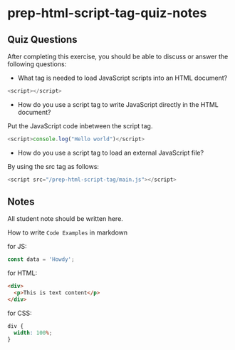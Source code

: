 # prep-html-script-tag-quiz-notes

## Quiz Questions

After completing this exercise, you should be able to discuss or answer the following questions:

- What tag is needed to load JavaScript scripts into an HTML document?

```javascript
<script></script>
```

- How do you use a script tag to write JavaScript directly in the HTML document?

Put the JavaScript code inbetween the script tag.

```javascript
<script>console.log("Hello world")</script>
```

- How do you use a script tag to load an external JavaScript file?

By using the src tag as follows:

```javascript
<script src="/prep-html-script-tag/main.js"></script>
```

## Notes

All student note should be written here.

How to write `Code Examples` in markdown

for JS:

```javascript
const data = 'Howdy';
```

for HTML:

```html
<div>
  <p>This is text content</p>
</div>
```

for CSS:

```css
div {
  width: 100%;
}
```
